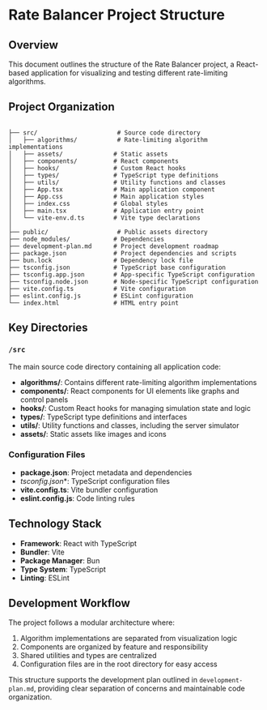 # Rate Balancer Project Structure

## Overview
This document outlines the structure of the Rate Balancer project, a React-based application for visualizing and testing different rate-limiting algorithms.

## Project Organization

```

├── src/                      # Source code directory
│   ├── algorithms/           # Rate-limiting algorithm implementations
│   ├── assets/              # Static assets
│   ├── components/          # React components
│   ├── hooks/               # Custom React hooks
│   ├── types/               # TypeScript type definitions
│   ├── utils/               # Utility functions and classes
│   ├── App.tsx              # Main application component
│   ├── App.css              # Main application styles
│   ├── index.css            # Global styles
│   ├── main.tsx             # Application entry point
│   └── vite-env.d.ts        # Vite type declarations
│
├── public/                   # Public assets directory
├── node_modules/            # Dependencies
├── development-plan.md      # Project development roadmap
├── package.json             # Project dependencies and scripts
├── bun.lock                 # Dependency lock file
├── tsconfig.json            # TypeScript base configuration
├── tsconfig.app.json        # App-specific TypeScript configuration
├── tsconfig.node.json       # Node-specific TypeScript configuration
├── vite.config.ts           # Vite configuration
├── eslint.config.js         # ESLint configuration
└── index.html               # HTML entry point
```

## Key Directories

### `/src`
The main source code directory containing all application code:

- **algorithms/**: Contains different rate-limiting algorithm implementations
- **components/**: React components for UI elements like graphs and control panels
- **hooks/**: Custom React hooks for managing simulation state and logic
- **types/**: TypeScript type definitions and interfaces
- **utils/**: Utility functions and classes, including the server simulator
- **assets/**: Static assets like images and icons

### Configuration Files
- **package.json**: Project metadata and dependencies
- **tsconfig*.json**: TypeScript configuration files
- **vite.config.ts**: Vite bundler configuration
- **eslint.config.js**: Code linting rules

## Technology Stack

- **Framework**: React with TypeScript
- **Bundler**: Vite
- **Package Manager**: Bun
- **Type System**: TypeScript
- **Linting**: ESLint

## Development Workflow

The project follows a modular architecture where:
1. Algorithm implementations are separated from visualization logic
2. Components are organized by feature and responsibility
3. Shared utilities and types are centralized
4. Configuration files are in the root directory for easy access

This structure supports the development plan outlined in `development-plan.md`, providing clear separation of concerns and maintainable code organization. 